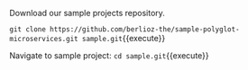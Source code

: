 Download our sample projects repository.  

`git clone https://github.com/berlioz-the/sample-polyglot-microservices.git sample.git`{{execute}}

Navigate to sample project:
`cd sample.git`{{execute}}
